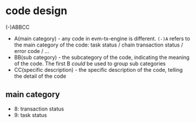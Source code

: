 # code design

(-)ABBCC

- A(main category) - any code in evm-tx-engine is different. `(-)A` refers to the main category of the code: task status / chain transaction status / error code / ...
- BB(sub category) - the subcategory of the code, indicating the meaning of the code. The first B *could* be used to group sub categories
- CC(specific description) - the specific description of the code, telling the detail of the code

## main category

- 8: transaction status
- 9: task status
